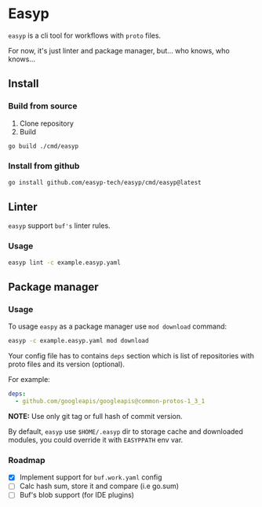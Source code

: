 # Easyp

`easyp` is a cli tool for workflows with `proto` files.

For now, it's just linter and package manager, but... who knows, who knows...

## Install

### Build from source

1. Clone repository
2. Build
```bash
go build ./cmd/easyp
```

### Install from github

```bash
go install github.com/easyp-tech/easyp/cmd/easyp@latest
```

## Linter

`easyp` support `buf's` linter rules.

### Usage

```bash
easyp lint -c example.easyp.yaml
```

## Package manager

### Usage

To usage `easpy` as a package manager use `mod download` command:

```bash
easyp -c example.easyp.yaml mod download
```

Your config file has to contains `deps` section which is list of repositories with proto files and its version (optional).

For example:

```yaml
deps:
  - github.com/googleapis/googleapis@common-protos-1_3_1
```

**NOTE:** Use only git tag or full hash of commit version.

By default, `easyp` use `$HOME/.easyp` dir to storage cache and downloaded modules, you could override it with `EASYPPATH` env var.

### Roadmap

* [x] Implement support for `buf.work.yaml` config
* [ ] Calc hash sum, store it and compare (i.e go.sum)
* [ ] Buf's blob support (for IDE plugins)
